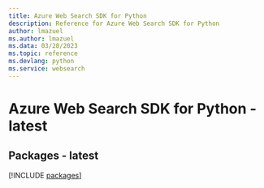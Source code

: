 ```yaml
---
title: Azure Web Search SDK for Python
description: Reference for Azure Web Search SDK for Python
author: lmazuel
ms.author: lmazuel
ms.data: 03/28/2023
ms.topic: reference
ms.devlang: python
ms.service: websearch
---
```

# Azure Web Search SDK for Python - latest
## Packages - latest
[!INCLUDE [packages](web-search-index.md)]